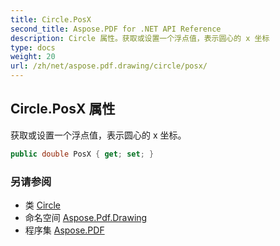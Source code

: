 ```yaml
---
title: Circle.PosX
second_title: Aspose.PDF for .NET API Reference
description: Circle 属性。获取或设置一个浮点值，表示圆心的 x 坐标
type: docs
weight: 20
url: /zh/net/aspose.pdf.drawing/circle/posx/
---
```

## Circle.PosX 属性

获取或设置一个浮点值，表示圆心的 x 坐标。

```csharp
public double PosX { get; set; }
```

### 另请参阅

* 类 [Circle](../)
* 命名空间 [Aspose.Pdf.Drawing](../../../aspose.pdf.drawing/)
* 程序集 [Aspose.PDF](../../../)